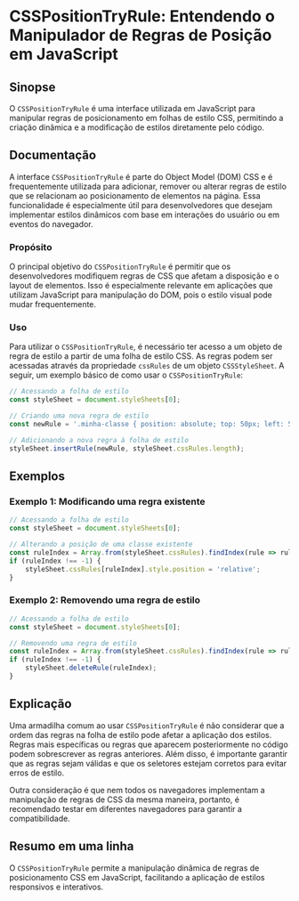 <!--
Meta Description: # CSSPositionTryRule: Entendendo o Manipulador de Regras de Posição em JavaScript ## Sinopse O `CSSPositionTryRule` é uma interface utilizada em JavaS...
Meta Keywords: estilo, regras, que, uma, stylesheet
-->

# CSSPositionTryRule: Entendendo o Manipulador de Regras de Posição em JavaScript

## Sinopse
O `CSSPositionTryRule` é uma interface utilizada em JavaScript para manipular regras de posicionamento em folhas de estilo CSS, permitindo a criação dinâmica e a modificação de estilos diretamente pelo código.

## Documentação
A interface `CSSPositionTryRule` é parte do Object Model (DOM) CSS e é frequentemente utilizada para adicionar, remover ou alterar regras de estilo que se relacionam ao posicionamento de elementos na página. Essa funcionalidade é especialmente útil para desenvolvedores que desejam implementar estilos dinâmicos com base em interações do usuário ou em eventos do navegador.

### Propósito
O principal objetivo do `CSSPositionTryRule` é permitir que os desenvolvedores modifiquem regras de CSS que afetam a disposição e o layout de elementos. Isso é especialmente relevante em aplicações que utilizam JavaScript para manipulação do DOM, pois o estilo visual pode mudar frequentemente.

### Uso
Para utilizar o `CSSPositionTryRule`, é necessário ter acesso a um objeto de regra de estilo a partir de uma folha de estilo CSS. As regras podem ser acessadas através da propriedade `cssRules` de um objeto `CSSStyleSheet`. A seguir, um exemplo básico de como usar o `CSSPositionTryRule`:

```javascript
// Acessando a folha de estilo
const styleSheet = document.styleSheets[0];

// Criando uma nova regra de estilo
const newRule = '.minha-classe { position: absolute; top: 50px; left: 50px; }';

// Adicionando a nova regra à folha de estilo
styleSheet.insertRule(newRule, styleSheet.cssRules.length);
```

## Exemplos
### Exemplo 1: Modificando uma regra existente
```javascript
// Acessando a folha de estilo
const styleSheet = document.styleSheets[0];

// Alterando a posição de uma classe existente
const ruleIndex = Array.from(styleSheet.cssRules).findIndex(rule => rule.selectorText === '.minha-classe');
if (ruleIndex !== -1) {
    styleSheet.cssRules[ruleIndex].style.position = 'relative';
}
```

### Exemplo 2: Removendo uma regra de estilo
```javascript
// Acessando a folha de estilo
const styleSheet = document.styleSheets[0];

// Removendo uma regra de estilo
const ruleIndex = Array.from(styleSheet.cssRules).findIndex(rule => rule.selectorText === '.minha-classe');
if (ruleIndex !== -1) {
    styleSheet.deleteRule(ruleIndex);
}
```

## Explicação
Uma armadilha comum ao usar `CSSPositionTryRule` é não considerar que a ordem das regras na folha de estilo pode afetar a aplicação dos estilos. Regras mais específicas ou regras que aparecem posteriormente no código podem sobrescrever as regras anteriores. Além disso, é importante garantir que as regras sejam válidas e que os seletores estejam corretos para evitar erros de estilo.

Outra consideração é que nem todos os navegadores implementam a manipulação de regras de CSS da mesma maneira, portanto, é recomendado testar em diferentes navegadores para garantir a compatibilidade.

## Resumo em uma linha
O `CSSPositionTryRule` permite a manipulação dinâmica de regras de posicionamento CSS em JavaScript, facilitando a aplicação de estilos responsivos e interativos.